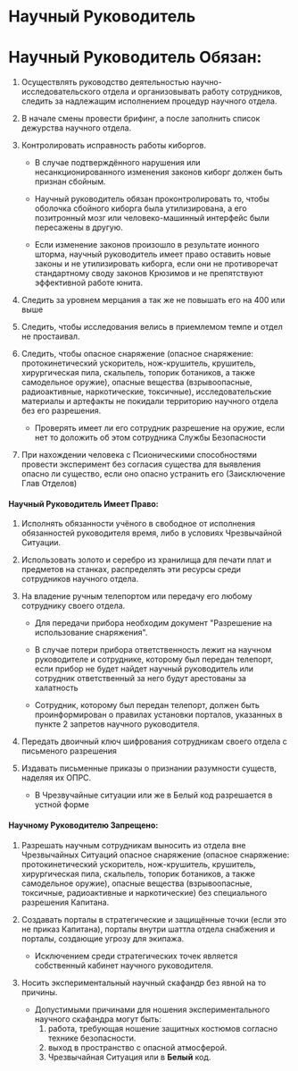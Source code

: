 # Научный Руководитель

# Научный Руководитель Обязан:
1. Осуществлять руководство деятельностью научно-исследовательского отдела и организовывать работу сотрудников, следить за надлежащим исполнением процедур научного отдела.

2. В начале смены провести брифинг, а после заполнить список дежурства научного отдела.

3. Контролировать исправность работы киборгов.

    * В случае подтверждённого нарушения или несанкционированного изменения законов киборг должен быть признан сбойным.

    * Научный руководитель обязан проконтролировать то, чтобы оболочка сбойного киборга была утилизирована, а его позитронный мозг или человеко-машинный интерфейс были пересажены в другую.

    * Если изменение законов произошло в результате ионного шторма, научный руководитель имеет право оставить новые законы и не утилизировать киборга, если они не противоречат стандартному своду законов Крюзимов и не препятствуют эффективной работе юнита.

4. Следить за уровнем мерцания а так же не повышать его на 400 или выше

5. Следить, чтобы исследования велись в приемлемом темпе и отдел не простаивал.

6. Следить, чтобы опасное снаряжение (опасное снаряжение: протокинетический ускоритель, нож-крушитель, крушитель, хирургическая пила, скальпель, топорик ботаников, а также самодельное оружие), опасные вещества (взрывоопасные, радиоактивные, наркотические, токсичные), исследовательские материалы и артефакты не покидали территорию научного отдела без его разрешения.

    * Проверять имеет ли его сотрудник разрешение на оружие, если нет то доложить об этом сотрудника Службы Безопасности

7. При нахождении человека с Псионическими способностями провести эксперимент без согласия существа для выявления опасно ли существо, если оно опасно устранить его (Заисключение Глав Отделов)

#### Научный Руководитель Имеет Право:

1. Исполнять обязанности учёного в свободное от исполнения обязанностей руководителя время, либо в условиях Чрезвычайной Ситуации.

2. Использовать золото и серебро из хранилища для печати плат и предметов на станках, распределять эти ресурсы среди сотрудников научного отдела.

3. На владение ручным телепортом или передачу его любому сотруднику своего отдела.

    * Для передачи прибора необходим документ "Разрешение на использование снаряжения".

    * В случае потери прибора ответственность лежит на научном руководителе и сотруднике, которому был передан телепорт, если прибор не будет найдет научный руководитель или сотрудник ответственный за него будут арестованы за халатность

    * Сотрудник, которому был передан телепорт, должен быть проинформирован о правилах установки порталов, указанных в пункте 2 запретов научного руководителя.

4. Передать двоичный ключ шифрования сотрудникам своего отдела с письменого разрешения

5. Издавать письменные приказы о признании разумности существ, наделяя их ОПРС.

    * В Чрезвучайные ситуации или же в Белый код разрешается в устной форме

#### Научному Руководителю Запрещено:

1. Разрешать научным сотрудникам выносить из отдела вне Чрезвычайных Ситуаций опасное снаряжение (опасное снаряжение: протокинетический ускоритель, нож-крушитель, крушитель, хирургическая пила, скальпель, топорик ботаников, а также самодельное оружие), опасные вещества (взрывоопасные, токсичные, радиоактивные и наркотические) без специального разрешения Капитана.

2. Создавать порталы в стратегические и защищённые точки (если это не приказ Капитана), порталы внутри шаттла отдела снабжения и порталы, создающие угрозу для экипажа.
    * Исключением среди стратегических точек является собственный кабинет научного руководителя.

3. Носить экспериментальный научный скафандр без явной на то причины.
    * Допустимыми причинами для ношения экспериментального научного скафандра могут быть:
        1. работа, требующая ношение защитных костюмов согласно технике безопасности.
        2. выход в пространство с опасной атмосферой.
        3. Чрезвычайная Ситуация или в **Белый** код.

